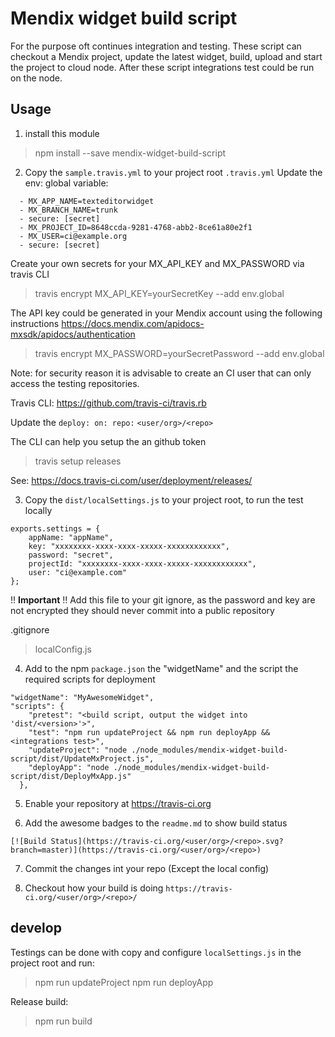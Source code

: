 # Mendix widget build script
For the purpose oft continues integration and testing.
These script can checkout a Mendix project, update the latest widget, build, upload and start the project to cloud node.
After these script integrations test could be run on the node.

## Usage
1) install this module
 > npm install --save mendix-widget-build-script

2) Copy the `sample.travis.yml` to your project root `.travis.yml`
Update the env: global variable:
```
  - MX_APP_NAME=texteditorwidget
  - MX_BRANCH_NAME=trunk
  - secure: [secret]
  - MX_PROJECT_ID=8648ccda-9281-4768-abb2-8ce61a80e2f1
  - MX_USER=ci@example.org
  - secure: [secret]
```
Create your own secrets for your MX_API_KEY and MX_PASSWORD via travis CLI

> travis encrypt MX_API_KEY=yourSecretKey --add env.global

The API key could be generated in your Mendix account using the following instructions
https://docs.mendix.com/apidocs-mxsdk/apidocs/authentication

> travis encrypt MX_PASSWORD=yourSecretPassword --add env.global

Note: for security reason it is advisable to create an CI user that can only access the testing repositories.

Travis CLI: https://github.com/travis-ci/travis.rb

Update the `deploy: on: repo:` `<user/org>/<repo>`

The CLI can help you setup the an github token
> travis setup releases

See: https://docs.travis-ci.com/user/deployment/releases/

3) Copy the `dist/localSettings.js` to your project root, to run the test locally
```
exports.settings = {
    appName: "appName",
    key: "xxxxxxxx-xxxx-xxxx-xxxxx-xxxxxxxxxxxx",
    password: "secret",
    projectId: "xxxxxxxx-xxxx-xxxx-xxxxx-xxxxxxxxxxxx",
    user: "ci@example.com"
};
```
!! **Important** !! Add this file to your git ignore, as the password and key are not encrypted they should never commit into a public repository

.gitignore
> localConfig.js

4) Add to the npm `package.json` the "widgetName" and the script the required scripts for deployment
```
"widgetName": "MyAwesomeWidget",
"scripts": {
    "pretest": "<build script, output the widget into 'dist/<version>'>",
    "test": "npm run updateProject && npm run deployApp && <integrations test>",
    "updateProject": "node ./node_modules/mendix-widget-build-script/dist/UpdateMxProject.js",
    "deployApp": "node ./node_modules/mendix-widget-build-script/dist/DeployMxApp.js"
  },
```

5) Enable your repository at https://travis-ci.org

6) Add the awesome badges to the `readme.md` to show build status
```
[![Build Status](https://travis-ci.org/<user/org>/<repo>.svg?branch=master)](https://travis-ci.org/<user/org>/<repo>)
```

7) Commit the changes int your repo (Except the local config)

8) Checkout how your build is doing `https://travis-ci.org/<user/org>/<repo>/`

## develop

Testings can be done with copy and configure `localSettings.js` in the project root and run:

> npm run updateProject
> npm run deployApp

Release build:

> npm run build

